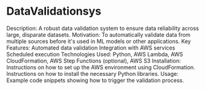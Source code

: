 # DataValidationsys
Description: A robust data validation system to ensure data reliability across large, disparate datasets.
Motivation: To automatically validate data from multiple sources before it's used in ML models or other applications.
Key Features:
Automated data validation
Integration with AWS services
Scheduled execution
Technologies Used: Python, AWS Lambda, AWS CloudFormation, AWS Step Functions (optional), AWS S3
Installation:
Instructions on how to set up the AWS environment using CloudFormation.
Instructions on how to install the necessary Python libraries.
Usage:
Example code snippets showing how to trigger the validation process.
